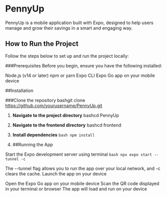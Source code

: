 # PennyUp

PennyUp is a mobile application built with Expo, designed to help users manage and grow their savings in a smart and engaging way.

## How to Run the Project

Follow the steps below to set up and run the project locally:

###Prerequisites
Before you begin, ensure you have the following installed:

Node.js (v14 or later)
npm or yarn
Expo CLI
Expo Go app on your mobile device

##Installation

###Clone the repository
bashgit clone https://github.com/yourusername/PennyUp.git

1. **Navigate to the project directory**
bashcd PennyUp

2. **Navigate to the frontend directory**
bashcd frontend

3. **Install dependencies**
```bash npm install```

4. ##Running the App

Start the Expo development server using terminal
```bash npx expo start --tunnel -c ```

The --tunnel flag allows you to run the app over your local network, and -c clears the cache.
Launch the app on your device

Open the Expo Go app on your mobile device
Scan the QR code displayed in your terminal or browser
The app will load and run on your device
